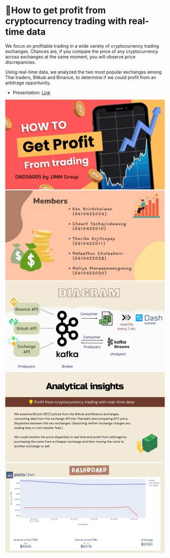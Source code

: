 # 💎How to get profit from cryptocurrency trading with real-time data

We focus on profitable trading in a wide variety of cryptocurrency trading exchanges. Chances are, if you compare the price of any cryptocurrency across exchanges at the same moment, you will observe price discrepancies.

Using real-time data, we analyzed the two most popular exchanges among Thai traders, Bitkub and Binance, to determine if we could profit from an arbitrage opportunity.
- Presentation: [Link](https://nida365-my.sharepoint.com/personal/nateethon_chu_stu_nida_ac_th/_layouts/15/stream.aspx?id=%2Fpersonal%2Fnateethon%5Fchu%5Fstu%5Fnida%5Fac%5Fth%2FDocuments%2F%E0%B8%81%E0%B8%B2%E0%B8%A3%E0%B8%9A%E0%B8%B1%E0%B8%99%E0%B8%97%E0%B8%B6%E0%B8%81%2FCall%20with%20Real%20time%20Project%2D20230113%5F220429%2DMeeting%20Recording%2Emp4&ct=1673622890793&or=Teams-HL&ga=1)

<img src="https://github.com/JJMM-DADS/DADS6005_Project_Realtime/blob/main/streaming/1.png"/><br />
<img src="https://github.com/JJMM-DADS/DADS6005_Project_Realtime/blob/main/streaming/2(1).png"/><br />
<img src="https://github.com/JJMM-DADS/DADS6005_Project_Realtime/blob/main/streaming/5.png"/><br />
<img src="https://github.com/JJMM-DADS/DADS6005_Project_Realtime/blob/main/streaming/6.png"/><br />
<img src="https://github.com/JJMM-DADS/DADS6005_Project_Realtime/blob/main/streaming/7.png"/>


